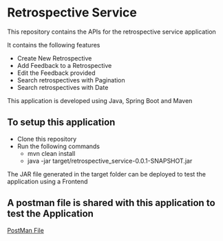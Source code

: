 # Retrospective Service

This repository contains the APIs for the retrospective service application

It contains the following features 

* Create New Retrospective
* Add Feedback to a Retrospective
* Edit the Feedback provided
* Search retrospectives with Pagination
* Search retrospectives with Date

This application is developed using Java, Spring Boot and Maven

## To setup this application

* Clone this repository 
* Run the following commands
  * mvn clean install
  * java -jar target/retrospective_service-0.0.1-SNAPSHOT.jar

The JAR file generated in the target folder can be deployed to test the application using a Frontend

## A postman file is shared with this application to test the Application

[PostMan File](https://github.com/priyanka-mr/retrospective_service/blob/main/retrospective_service.postman_collection.json)
